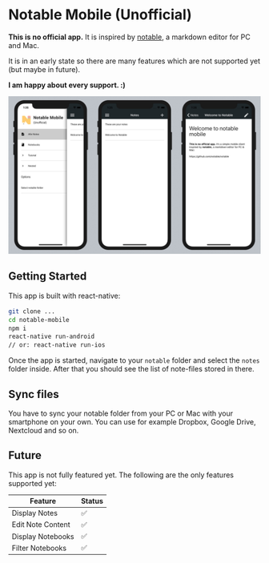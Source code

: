 # Notable Mobile (Unofficial)

**This is no official app.** It is inspired by [notable](https://github.com/notable/notable), a markdown editor for PC and Mac.

It is in an early state so there are many features which are not supported yet (but maybe in future).

**I am happy about every support. :)**

![alt text](./assets/app.jpg)

## Getting Started

This app is built with react-native:

```bash
git clone ...
cd notable-mobile
npm i
react-native run-android
// or: react-native run-ios
```

Once the app is started, navigate to your `notable` folder and select the `notes` folder inside. After that you should see the list of note-files stored in there.

## Sync files

You have to sync your notable folder from your PC or Mac with your smartphone on your own. You can use for example Dropbox, Google Drive, Nextcloud and so on.

## Future

This app is not fully featured yet. The following are the only features supported yet:

Feature            | Status
------------------ | ------------------
Display Notes      | :white_check_mark:
Edit Note Content  | :white_check_mark:
Display Notebooks  | :white_check_mark:
Filter Notebooks   | :white_check_mark:
